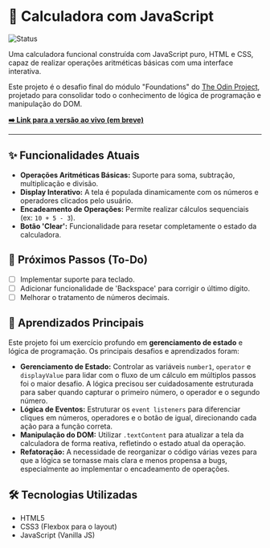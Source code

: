 # 🧮 Calculadora com JavaScript

![Status](https://img.shields.io/badge/status-em%20desenvolvimento-yellow)

Uma calculadora funcional construída com JavaScript puro, HTML e CSS, capaz de realizar operações aritméticas básicas com uma interface interativa.

Este projeto é o desafio final do módulo "Foundations" do [The Odin Project](https://www.theodinproject.com/), projetado para consolidar todo o conhecimento de lógica de programação e manipulação do DOM.

**[➡️ Link para a versão ao vivo (em breve)](https://pfrigeri.github.io/Calculator-js/)**

---

## ✨ Funcionalidades Atuais

* **Operações Aritméticas Básicas:** Suporte para soma, subtração, multiplicação e divisão.
* **Display Interativo:** A tela é populada dinamicamente com os números e operadores clicados pelo usuário.
* **Encadeamento de Operações:** Permite realizar cálculos sequenciais (ex: `10 + 5 - 3`).
* **Botão 'Clear':** Funcionalidade para resetar completamente o estado da calculadora.

## 🚧 Próximos Passos (To-Do)

* [ ] Implementar suporte para teclado.
* [ ] Adicionar funcionalidade de 'Backspace' para corrigir o último dígito.
* [ ] Melhorar o tratamento de números decimais.

## 🧠 Aprendizados Principais

Este projeto foi um exercício profundo em **gerenciamento de estado** e lógica de programação. Os principais desafios e aprendizados foram:

* **Gerenciamento de Estado:** Controlar as variáveis `number1`, `operator` e `displayValue` para lidar com o fluxo de um cálculo em múltiplos passos foi o maior desafio. A lógica precisou ser cuidadosamente estruturada para saber quando capturar o primeiro número, o operador e o segundo número.
* **Lógica de Eventos:** Estruturar os `event listeners` para diferenciar cliques em números, operadores e o botão de igual, direcionando cada ação para a função correta.
* **Manipulação do DOM:** Utilizar `.textContent` para atualizar a tela da calculadora de forma reativa, refletindo o estado atual da operação.
* **Refatoração:** A necessidade de reorganizar o código várias vezes para que a lógica se tornasse mais clara e menos propensa a bugs, especialmente ao implementar o encadeamento de operações.

## 🛠️ Tecnologias Utilizadas

* HTML5
* CSS3 (Flexbox para o layout)
* JavaScript (Vanilla JS)
